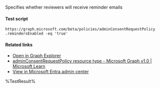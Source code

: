 Specifies whether reviewers will receive reminder emails



#### Test script
```
https://graph.microsoft.com/beta/policies/adminConsentRequestPolicy
.remindersEnabled -eq 'true'
```

#### Related links

- [Open in Graph Explorer](https://developer.microsoft.com/en-us/graph/graph-explorer?request=policies/adminConsentRequestPolicy&method=GET&version=beta&GraphUrl=https://graph.microsoft.com)
- [adminConsentRequestPolicy resource type - Microsoft Graph v1.0 | Microsoft Learn](https://learn.microsoft.com/en-us/graph/api/resources/adminconsentrequestpolicy)
- [View in Microsoft Entra admin center](https://portal.azure.com/#view/Microsoft_AAD_IAM/ConsentPoliciesMenuBlade/~/AdminConsentSettings)

<!--- Results --->
%TestResult%
